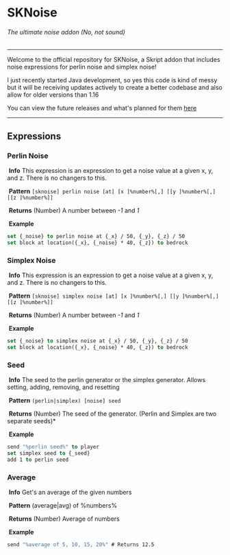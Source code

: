 # SKNoise

###### The ultimate noise addon (No, not sound)

---

Welcome to the official repository for SKNoise, a Skript addon that includes noise expressions for perlin noise and simplex noise!

I just recently started Java development, so yes this code is kind of messy but it will be receiving updates actively to create a better codebase and also allow for older versions than 1.16

You can view the future releases and what's planned for them [here](https://github.com/ReportCardsMC/SKNoise/projects/1)

---

## Expressions

### Perlin Noise

​	**Info** This expression is an expression to get a noise value at a given x, y, and z. There is no changers to this.

​	**Pattern** `[sknoise] perlin noise [at] [x ]%number%[,] [[y ]%number%[,] [[z ]%number%]]`

​	**Returns** (Number) A number between *-1* and *1*

​	**Example** 

```vb
set {_noise} to perlin noise at {_x} / 50, {_y}, {_z} / 50
set block at location({_x}, {_noise} * 40, {_z}) to bedrock
```

### Simplex Noise

​	**Info** This expression is an expression to get a noise value at a given x, y, and z. There is no changers to this.

​	**Pattern** `[sknoise] simplex noise [at] [x ]%number%[,] [[y ]%number%[,] [[z ]%number%]]`

​	**Returns** (Number) A number between *-1* and *1*

​	**Example** 

```vb
set {_noise} to simplex noise at {_x} / 50, {_y}, {_z} / 50
set block at location({_x}, {_noise} * 40, {_z}) to bedrock
```

### Seed

​	**Info** The seed to the perlin generator or the simplex generator. Allows setting, adding, removing, and resetting

​	**Pattern** `(perlin|simplex) [noise] seed`

​	**Returns** (Number) The seed of the generator. (Perlin and Simplex are two separate seeds)*

​	**Example** 

```vb
send "%perlin seed%" to player
set simplex seed to {_seed}
add 1 to perlin seed
```

### Average

​	**Info** Get's an average of the given numbers

​	**Pattern** (average|avg) of %numbers%

​	**Returns** (Number) Average of numbers

​	**Example** 

```vb
send "%average of 5, 10, 15, 20%" # Returns 12.5
```

### 
